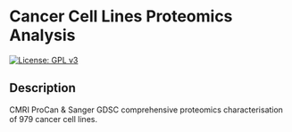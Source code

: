 # Cancer Cell Lines Proteomics Analysis

[![License: GPL v3](https://img.shields.io/badge/License-GPLv3-blue.svg)](https://www.gnu.org/licenses/gpl-3.0)

Description
--
CMRI ProCan &amp; Sanger GDSC comprehensive proteomics characterisation of 979 cancer cell lines.

